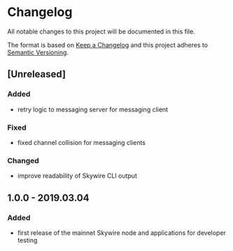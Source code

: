 # Changelog
All notable changes to this project will be documented in this file.

The format is based on [Keep a Changelog](http://keepachangelog.com/en/1.0.0/)
and this project adheres to [Semantic Versioning](http://semver.org/spec/v2.0.0.html).

## [Unreleased]

### Added 

- retry logic to messaging server for messaging client

### Fixed

- fixed channel collision for messaging clients

### Changed

- improve readability of Skywire CLI output

## 1.0.0 - 2019.03.04

### Added

- first release of the mainnet Skywire node and applications for developer testing

